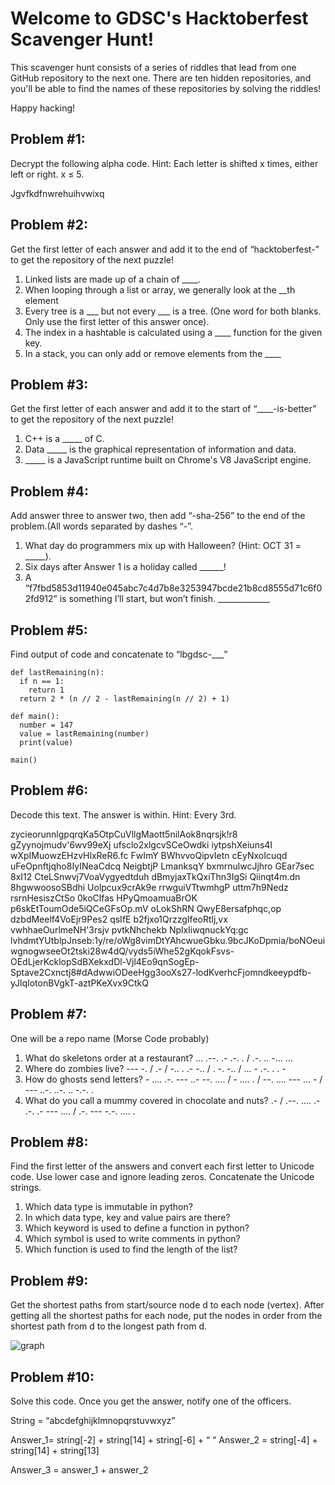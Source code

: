 # Welcome to GDSC's Hacktoberfest Scavenger Hunt!

This scavenger hunt consists of a series of riddles that lead from one GitHub repository to the next one. There are ten hidden repositories, and you'll be able to find the names of these repositories by solving the riddles!

Happy hacking!

## Problem #1:
Decrypt the following alpha code. 
Hint: Each letter is shifted x times, either left or right. x ≤ 5.

Jgvfkdfnwrehuihvwixq


## Problem #2: 
Get the first letter of each answer and add it to the end of “hacktoberfest-” to get the repository of the next puzzle! 

1. Linked lists are made up of a chain of ____.
2. When looping through a list or array, we generally look at the __th element
3. Every tree is a ___ but not every ___ is a tree. (One word for both blanks. Only use the first letter of this answer once).
4. The index in a hashtable is calculated using a ____ function for the given key.
5. In a stack, you can only add or remove elements from the ____


## Problem #3: 
Get the first letter of each answer and add it to the start of “____-is-better” to get the repository of the next puzzle! 

1. C++ is a _____ of C.
2. Data _____ is the graphical representation of information and data.
3. _____ is a JavaScript runtime built on Chrome's V8 JavaScript engine. 


## Problem #4:
Add answer three to answer two, then add “-sha-256” to the end of the problem.(All words separated by dashes “-”.

1. What day do programmers mix up with Halloween? (Hint: OCT 31 = _____).
2. Six days after Answer 1 is a holiday called ______!
3. A “f7fbd5853d11940e045abc7c4d7b8e3253947bcde21b8cd8555d71c6f02fd912” is something I’ll start, but won’t finish. _____________


## Problem #5:
Find output of code and concatenate to “lbgdsc-___”

```
def lastRemaining(n):
  if n == 1:
    return 1
  return 2 * (n // 2 - lastRemaining(n // 2) + 1)
        
def main():
  number = 147
  value = lastRemaining(number)
  print(value)
    
main()
```

## Problem #6: 
Decode this text. The answer is within. 
Hint: Every 3rd.

zycieorunnlgpqrqKa5OtpCuVllgMaott5nilAok8nqrsjk!r8 gZyynojmudv'6wv99eXj ufsclo2xlgcvSCeOwdki iytpshXeiuns4I wXpIMuowzEHzvHlxReR6.fc FwImY BWhvvoQipvIetn cEyNxoIcuqd uFeOpnftjqho8IyINeaCdcq NeigbtjP LmanksqY bxmrnulwcJjhro GEar7sec 8xI12 CteLSnwvj7VoaVygyedtduh dBmyjaxTkQxiThn3IgSi Qiinqt4m.dn 8hgwwoosoSBdhi Uolpcux9crAk9e rrwguiVTtwmhgP uttm7h9Nedz rsrnHesiszCtSo 0koClfas HPyQmoamuaBrOK p6skEtToumOde5iQCeGFsOp.mV oLokShRN QwyE8ersafphqc,op dzbdMeelf4VoEjr9Pes2 qsIfE b2fjxo1QrzzgIfeoRtlj,vx vwhhaeOurlmeNH'3rsjv pvtkNhchekb NplxIiwqnuckYq:gc lvhdmtYUtblpJnseb:1y/re/oWg8vimDtYAhcwueGbku.9bcJKoDpmia/boNOeuiwgnogwseeOt2tski28w4dQ/vyds5iWhe52gKqokFsvs-OEdLjerKcklopSdBXekxdDl-Vjl4Eo9qnSogEp-Sptave2Cxnctj8#dAdwwiODeeHgg3ooXs27-lodKverhcFjomndkeeypdfb-yJlqIotonBVgkT-aztPKeXvx9CtkQ


## Problem #7: 
One will be a repo name (Morse Code probably)

1. What do skeletons order at a restaurant? ... .--. .- .-. . / .-. .. -... ...
2. Where do zombies live? --- -. / .- / -.. . .- -.. / . -. -.. / ... - .-. . . -
3. How do ghosts send letters? - .... .-. --- ..- --. .... / - .... . / --. .... --- ... - / --- ..-. ..-. .. -.-. .
4. What do you call a mummy covered in chocolate and nuts? .- / .--. .... .- .-. .- --- .... / .-. --- -.-. .... .


## Problem #8:
Find the first letter of the answers and convert each first letter to Unicode code. Use lower case and ignore leading zeros. Concatenate the Unicode strings.

1. Which data type is immutable in python?
2. In which data type, key and value pairs are there?
3. Which keyword is used to define a function in python?
4. Which symbol is used to write comments in python?
5. Which function is used to find the length of the list?


## Problem #9: 
Get the shortest paths from start/source node d to each node (vertex). After getting all the shortest paths for each node, put the nodes in order from the shortest path from d to the longest path from d.

![graph](https://user-images.githubusercontent.com/67842986/195744127-65ad4c11-8d94-445d-880a-78462c73f0a7.png)


## Problem #10: 
Solve this code. Once you get the answer, notify one of the officers.

String = “abcdefghijklmnopqrstuvwxyz”

Answer_1= string[-2] + string[14] + string[-6] + “ “ 
Answer_2 = string[-4] + string[14] + string[13]

Answer_3 = answer_1 + answer_2
